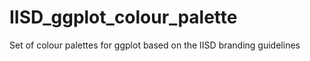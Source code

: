 # IISD_ggplot_colour_palette
Set of colour palettes for ggplot based on the IISD branding guidelines
